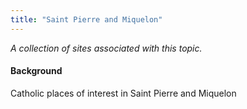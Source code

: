```yaml
---
title: "Saint Pierre and Miquelon"
---
```



*A collection of sites associated with this topic.*

#### Background

Catholic places of interest in Saint Pierre and Miquelon


